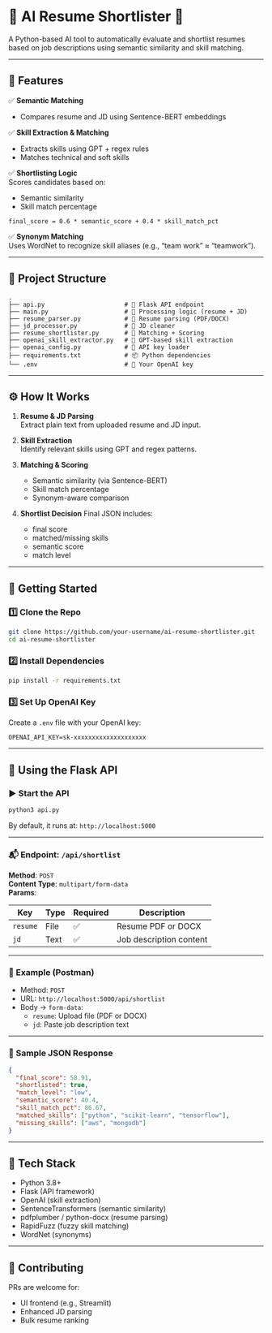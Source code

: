 # 🧠 AI Resume Shortlister 🚀

A Python-based AI tool to automatically evaluate and shortlist resumes based on job descriptions using semantic similarity and skill matching.

---

## 📌 Features

✅ **Semantic Matching**  
- Compares resume and JD using Sentence-BERT embeddings

✅ **Skill Extraction & Matching**  
- Extracts skills using GPT + regex rules  
- Matches technical and soft skills

✅ **Shortlisting Logic**  
Scores candidates based on:
- Semantic similarity
- Skill match percentage

```
final_score = 0.6 * semantic_score + 0.4 * skill_match_pct
```

✅ **Synonym Matching**  
Uses WordNet to recognize skill aliases (e.g., “team work” ≈ “teamwork”).

---

## 📂 Project Structure

```
.
├── api.py                      # 🔗 Flask API endpoint
├── main.py                     # 🔁 Processing logic (resume + JD)
├── resume_parser.py            # 📄 Resume parsing (PDF/DOCX)
├── jd_processor.py             # 🧾 JD cleaner
├── resume_shortlister.py       # 🧠 Matching + Scoring
├── openai_skill_extractor.py   # 🤖 GPT-based skill extraction
├── openai_config.py            # 🔐 API key loader
├── requirements.txt            # 📦 Python dependencies
└── .env                        # 🔐 Your OpenAI key
```

---

## ⚙️ How It Works

1. **Resume & JD Parsing**  
   Extract plain text from uploaded resume and JD input.

2. **Skill Extraction**  
   Identify relevant skills using GPT and regex patterns.

3. **Matching & Scoring**
   - Semantic similarity (via Sentence-BERT)
   - Skill match percentage
   - Synonym-aware comparison

4. **Shortlist Decision**
   Final JSON includes:
   - final score
   - matched/missing skills
   - semantic score
   - match level

---

## 🚀 Getting Started

### 1️⃣ Clone the Repo

```bash
git clone https://github.com/your-username/ai-resume-shortlister.git
cd ai-resume-shortlister
```

### 2️⃣ Install Dependencies

```bash
pip install -r requirements.txt
```

### 3️⃣ Set Up OpenAI Key

Create a `.env` file with your OpenAI key:

```env
OPENAI_API_KEY=sk-xxxxxxxxxxxxxxxxxxxx
```

---

## 🔗 Using the Flask API

### ▶️ Start the API

```bash
python3 api.py
```

By default, it runs at: `http://localhost:5000`

---

### 📬 Endpoint: `/api/shortlist`

**Method**: `POST`  
**Content Type**: `multipart/form-data`  
**Params**:

| Key     | Type  | Required | Description             |
|---------|-------|----------|-------------------------|
| `resume`| File  | ✅       | Resume PDF or DOCX      |
| `jd`    | Text  | ✅       | Job description content |

---

### 🔧 Example (Postman)

- Method: `POST`
- URL: `http://localhost:5000/api/shortlist`
- Body → `form-data`:
  - `resume`: Upload file (PDF or DOCX)
  - `jd`: Paste job description text

---

### 🧪 Sample JSON Response

```json
{
  "final_score": 58.91,
  "shortlisted": true,
  "match_level": "low",
  "semantic_score": 40.4,
  "skill_match_pct": 86.67,
  "matched_skills": ["python", "scikit-learn", "tensorflow"],
  "missing_skills": ["aws", "mongodb"]
}
```

---

## 🧠 Tech Stack

- Python 3.8+
- Flask (API framework)
- OpenAI (skill extraction)
- SentenceTransformers (semantic similarity)
- pdfplumber / python-docx (resume parsing)
- RapidFuzz (fuzzy skill matching)
- WordNet (synonyms)

---

## 🙌 Contributing

PRs are welcome for:
- UI frontend (e.g., Streamlit)
- Enhanced JD parsing
- Bulk resume ranking
